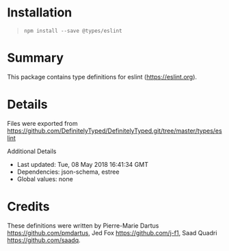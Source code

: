 # Installation
> `npm install --save @types/eslint`

# Summary
This package contains type definitions for eslint (https://eslint.org).

# Details
Files were exported from https://github.com/DefinitelyTyped/DefinitelyTyped.git/tree/master/types/eslint

Additional Details
 * Last updated: Tue, 08 May 2018 16:41:34 GMT
 * Dependencies: json-schema, estree
 * Global values: none

# Credits
These definitions were written by Pierre-Marie Dartus <https://github.com/pmdartus>, Jed Fox <https://github.com/j-f1>, Saad Quadri <https://github.com/saadq>.
